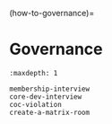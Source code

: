 (how-to-governance)=
# Governance

```{toctree}
:maxdepth: 1

membership-interview
core-dev-interview
coc-violation
create-a-matrix-room
```

